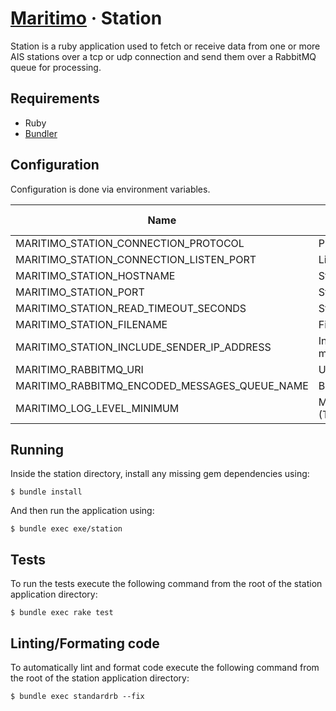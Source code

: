 # [Maritimo](https://maritimo.digital/) &middot; Station

Station is a ruby application used to fetch or receive data from one or more AIS stations over a tcp or udp connection and send them over a RabbitMQ queue for processing.

## Requirements

- Ruby
- [Bundler](https://bundler.io/)

## Configuration

Configuration is done via environment variables.

| Name                                          | Description                                                        | Applicable to |
| --------------------------------------------- | ------------------------------------------------------------------ | :-----------: |
| MARITIMO_STATION_CONNECTION_PROTOCOL          | Protocol to use (TCP/UDP/FILE)                                     |               |
| MARITIMO_STATION_CONNECTION_LISTEN_PORT       | Listen port                                                        |      UDP      |
| MARITIMO_STATION_HOSTNAME                     | Station host name                                                  |      TCP      |
| MARITIMO_STATION_PORT                         | Station connection port                                            |      TCP      |
| MARITIMO_STATION_READ_TIMEOUT_SECONDS         | Station read timeout                                               |      TCP      |
| MARITIMO_STATION_FILENAME                     | Filename with VDM/VDO sentences                                    |     FILE      |
| MARITIMO_STATION_INCLUDE_SENDER_IP_ADDRESS    | Includes the source's ip address on the encoded message            |               |
| MARITIMO_RABBITMQ_URI                         | URI for the RabbitMQ broker instance                               |               |
| MARITIMO_RABBITMQ_ENCODED_MESSAGES_QUEUE_NAME | Broker queue name for encoded messages                             |               |
| MARITIMO_LOG_LEVEL_MINIMUM                    | Minimum logging level (TRACE/DEBUG/INFORMATION/WARNING/ERROR/NONE) |               |

## Running

Inside the station directory, install any missing gem dependencies using:

    $ bundle install

And then run the application using:

    $ bundle exec exe/station

## Tests

To run the tests execute the following command from the root of the station application directory:

    $ bundle exec rake test

## Linting/Formating code

To automatically lint and format code execute the following command from the root of the station application directory:

    $ bundle exec standardrb --fix
